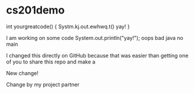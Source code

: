 # cs201demo
int yourgreatcode() {
  Systm.kj.out.ewhwq.t() yay!
}

I am working on some code
System.out.println("yay!");
oops bad java no main

I changed this directly on GitHub because that was easier than getting one of you to share this repo and make a 

New change!

Change by my project partner
